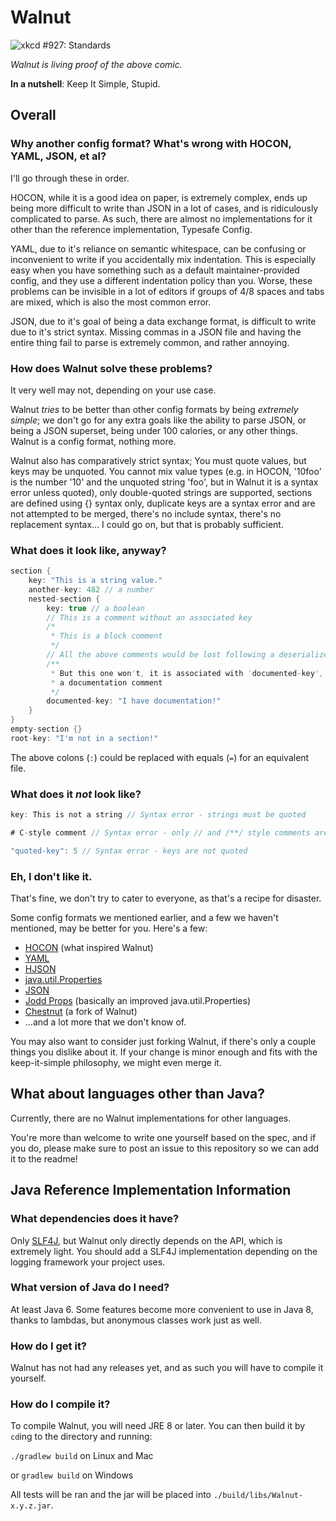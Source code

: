 # Walnut
![xkcd #927: Standards](http://imgs.xkcd.com/comics/standards.png)

*Walnut is living proof of the above comic.*

**In a nutshell**: Keep It Simple, Stupid.

## Overall

### Why another config format? What's wrong with HOCON, YAML, JSON, et al?
I'll go through these in order.

HOCON, while it is a good idea on paper, is extremely complex, ends up being 
more difficult to write than JSON in a lot of cases, and is ridiculously 
complicated to parse. As such, there are almost no implementations for it other 
than the reference implementation, Typesafe Config.

YAML, due to it's reliance on semantic whitespace, can be confusing or 
inconvenient to write if you accidentally mix indentation. This is especially 
easy when you have something such as a default maintainer-provided config, and 
they use a different indentation policy than you. Worse, these problems can be 
invisible in a lot of editors if groups of 4/8 spaces and tabs are mixed, which 
is also the most common error.

JSON, due to it's goal of being a data exchange format, is difficult to write 
due to it's strict syntax. Missing commas in a JSON file and having the entire 
thing fail to parse is extremely common, and rather annoying.


### How does Walnut solve these problems?
It very well may not, depending on your use case.

Walnut *tries* to be better than other config formats by being *extremely 
simple*; we don't go for any extra goals like the ability to parse JSON, or 
being a JSON superset, being under 100 calories, or any other things. Walnut is 
a config format, nothing more.

Walnut also has comparatively strict syntax; You must quote values, but keys 
may be unquoted. You cannot mix value types (e.g. in HOCON, '10foo' is the 
number '10' and the unquoted string 'foo', but in Walnut it is a syntax error 
unless quoted), only double-quoted strings are supported, sections are defined 
using {} syntax only, duplicate keys are a syntax error and are not attempted 
to be merged, there's no include syntax, there's no replacement syntax... I 
could go on, but that is probably sufficient.

### What does it look like, anyway?
```java
section {
    key: "This is a string value."
    another-key: 482 // a number
    nested-section {
        key: true // a boolean
        // This is a comment without an associated key
        /*
         * This is a block comment
         */
        // All the above comments would be lost following a deserialize/serialize
        /**
         * But this one won't, it is associated with 'documented-key', as it is
         * a documentation comment
         */
        documented-key: "I have documentation!"
    }
}
empty-section {}
root-key: "I'm not in a section!"
```
The above colons (`:`) could be replaced with equals (`=`) for an equivalent 
file.

### What does it *not* look like?
```java
key: This is not a string // Syntax error - strings must be quoted
```
```java
# C-style comment // Syntax error - only // and /**/ style comments are supported
```
```java
"quoted-key": 5 // Syntax error - keys are not quoted
```

### Eh, I don't like it.
That's fine, we don't try to cater to everyone, as that's a recipe for disaster.

Some config formats we mentioned earlier, and a few we haven't mentioned, may 
be better for you. Here's a few:

 * [HOCON][] (what inspired Walnut)
 * [YAML][]
 * [HJSON][]
 * [java.util.Properties][juP]
 * [JSON][]
 * [Jodd Props][] (basically an improved java.util.Properties)
 * [Chestnut][] (a fork of Walnut)
 * ...and a lot more that we don't know of.

[HOCON]: https://github.com/typesafehub/config
[YAML]: http://yaml.org
[HJSON]: http://hjson.org/
[juP]: https://docs.oracle.com/javase/8/docs/api/java/util/Properties.html
[JSON]: http://json.org/
[Jodd Props]: http://jodd.org/doc/props.html
[Chestnut]: http://github.com/minecrell/Chestnut



You may also want to consider just forking Walnut, if there's only a couple 
things you dislike about it. If your change is minor enough and fits with the 
keep-it-simple philosophy, we might even merge it.

## What about languages other than Java?
Currently, there are no Walnut implementations for other languages.

You're more than welcome to write one yourself based on the spec, and if you 
do, please make sure to post an issue to this repository so we can add it to 
the readme!



## Java Reference Implementation Information

### What dependencies does it have?
Only [SLF4J][], but Walnut only directly depends on the API, which is extremely
light. You should add a SLF4J implementation depending on the logging framework
your project uses.

[SLF4J]: http://www.slf4j.org

### What version of Java do I need?
At least Java 6. Some features become more convenient to use in Java 8, thanks
to lambdas, but anonymous classes work just as well.

### How do I get it?
Walnut has not had any releases yet, and as such you will have to compile it
yourself.

### How do I compile it?
To compile Walnut, you will need JRE 8 or later. You can then build it by
`cd`ing to the directory and running:

`./gradlew build` on Linux and Mac

or `gradlew build` on Windows

All tests will be ran and the jar will be placed into `./build/libs/Walnut-x.y.z.jar`.